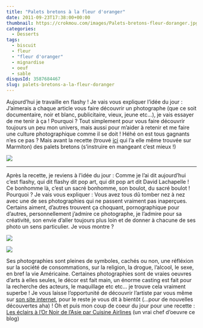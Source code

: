 ```yaml
---
title: "Palets bretons à la fleur d'oranger"
date: 2011-09-23T17:38:00+00:00
thumbnail: https://crokmou.com/images/Palets-bretons-fleur-doranger.jpg
categories:
  - Desserts
tags:
  - biscuit
  - fleur
  - "fleur d'oranger"
  - mignardise
  - oeuf
  - sable
disqusId: 3587684467
slug: palets-bretons-a-la-fleur-doranger
---
```


Aujourd’hui je travaille en flashy ! Je vais vous expliquer l’idée du jour : J’aimerais a chaque article vous faire découvrir un photographe (que ce soit documentaire, noir et blanc, publicitaire, vieux, jeune etc…), je vais essayer de me tenir à ça ! Pourquoi ? Tout simplement pour vous faire découvrir toujours un peu mon univers, mais aussi pour m’aider à retenir et me faire une culture photographique comme il se doit ! Héhé on est tous gagnants n’es ce pas ? Mais avant la recette (trouvé [ici](http://piroulie.canalblog.com/archives/2008/11/10/7840160.html) qui l’a elle même trouvée sur Marmiton) des palets bretons (s’instruire en mangeant c’est mieux !)

![](http://1.bp.blogspot.com/-MdapO37uCjk/TqmftC0eF-I/AAAAAAAABAk/Z3HcPWJ8aQw/s1600/Palets+bretons.jpg)

__________

Après la recette, je reviens à l’idée du jour : Comme je l’ai dit aujourd’hui c’est flashy, qui dit flashy dit pop art, qui dit pop art dit David Lachapelle ! Ce bonhomme là, c’est un sacré bonhomme, son boulot, du sacré boulot ! Pourquoi ? Je vais vous expliquer : Vous avez tous dû tomber nez à nez avec une de ses photographies qui ne passent vraiment pas inaperçues. Certains aiment, d’autres trouvent ça choquant, pornographique pour d’autres, personnellement j’admire ce photographe, je l’admire pour sa créativité, son envie d’aller toujours plus loin et de donner à chacune de ses photo un sens particulier. Je vous montre ?

[![](http://3.bp.blogspot.com/-1t3MOsbter8/TnyxGMh4rCI/AAAAAAAAAwY/cHz9VyxObpw/s640/david_lachapelle+copie.jpg)](http://3.bp.blogspot.com/-1t3MOsbter8/TnyxGMh4rCI/AAAAAAAAAwY/cHz9VyxObpw/s1600/david_lachapelle+copie.jpg)

[![](http://4.bp.blogspot.com/-kIqRJ8VFkcY/Tnyv2Dw-dFI/AAAAAAAAAwQ/VSE27-pZzxA/s640/8_deluge_20061.jpg)](http://4.bp.blogspot.com/-kIqRJ8VFkcY/Tnyv2Dw-dFI/AAAAAAAAAwQ/VSE27-pZzxA/s1600/8_deluge_20061.jpg)

Ses photographies sont pleines de symboles, cachés ou non, une réfléxion sur la société de consommations, sur la religion, la drogue, l’alcool, le sexe, en bref la vie Américaine. Certaines photographies sont de vraies oeuvres d’arts à elles seules, le décor est fait main, un énorme casting est fait pour la recherche des acteurs, le maquillage etc etc… je trouve cela vraiment superbe ! Je vous laisse l’opportunité de découvrir l’artiste par vous même sur [son site internet](http://www.lachapellestudio.com/), pour le reste je vous dit à bientôt (…pour de nouvelles découvertes aha) ! Oh et puis mon coup de coeur du jour pour une recette : [Les éclairs à l’Or Noir de l’Asie par Cuisine Airlines](http://www.cuisine-airlines.com/2011/09/19/les-eclairs-a-lor-noir-de-lasie/) (un vrai chef d’oeuvre ce blog)